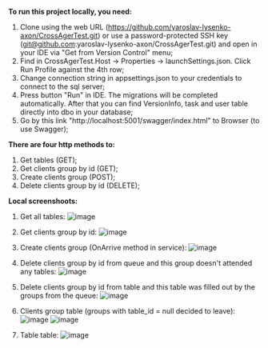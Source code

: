 **To run this project locally, you need:**
1. Clone using the web URL (https://github.com/yaroslav-lysenko-axon/CrossAgerTest.git) or use a password-protected SSH key (git@github.com:yaroslav-lysenko-axon/CrossAgerTest.git) and open in your IDE via "Get from Version Control" menu;
2. Find in CrossAgerTest.Host -> Properties -> launchSettings.json. Click Run Profile against the 4th row;
3. Change connection string in appsettings.json to your credentials to connect to the sql server;
4. Press button "Run" in IDE. The migrations will be completed automatically. After that you can find VersionInfo, task and user table directly into dbo in your database;
5. Go by this link "http://localhost:5001/swagger/index.html" to Browser (to use Swagger);

**There are four http methods to:**
1. Get tables (GET);
2. Get clients group by id (GET);
3. Create clients group (POST);
4. Delete clients group by id (DELETE);

**Local screenshoots:**
1. Get all tables:
![image](https://github.com/yaroslav-lysenko-axon/CrossAgerTest/assets/88324041/2f44463a-0cb4-45b3-932c-b9439f46d1b9)

2. Get clients group by id:
![image](https://github.com/yaroslav-lysenko-axon/CrossAgerTest/assets/88324041/7b1bd52f-0d76-48e4-be2a-67bcfebe93d9)

3. Create clients group (OnArrive method in service):
![image](https://github.com/yaroslav-lysenko-axon/CrossAgerTest/assets/88324041/80df98d7-8781-48cd-9f8d-fb98e8f85dcb)

4. Delete clients group by id from queue and this group doesn't attended any tables:
![image](https://github.com/yaroslav-lysenko-axon/CrossAgerTest/assets/88324041/bb8d850f-1aad-400b-90c2-30d86bbf72c9)

5. Delete clients group by id from table and this table was filled out by the groups from the queue:
![image](https://github.com/yaroslav-lysenko-axon/CrossAgerTest/assets/88324041/48fef4bf-3f79-4e6e-a417-1c5b1be5ba2c)

6. Clients group table (groups with table_id = null decided to leave):
![image](https://github.com/yaroslav-lysenko-axon/CrossAgerTest/assets/88324041/0bb5eb6f-3b89-437e-a5b9-3dc11600e45a)
![image](https://github.com/yaroslav-lysenko-axon/CrossAgerTest/assets/88324041/79640226-8c3f-41af-b47b-02d688ac5d18)

7. Table table:
![image](https://github.com/yaroslav-lysenko-axon/CrossAgerTest/assets/88324041/9008102a-170e-43c5-9771-b5a796abb14d)


